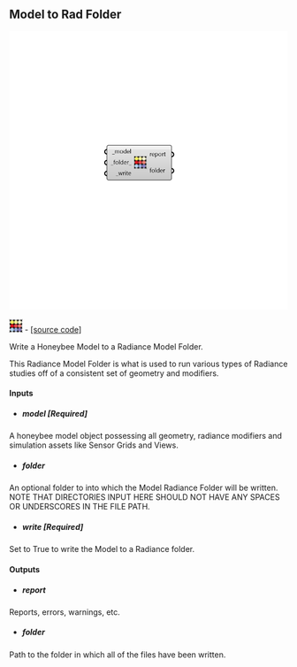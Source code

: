 ## Model to Rad Folder

![](../../images/components/Model_to_Rad_Folder.png)

![](../../images/icons/Model_to_Rad_Folder.png) - [[source code]](https://github.com/ladybug-tools/honeybee-grasshopper-radiance/blob/master/honeybee_grasshopper_radiance/src//HB%20Model%20to%20Rad%20Folder.py)


Write a Honeybee Model to a Radiance Model Folder. 

This Radiance Model Folder is what is used to run various types of Radiance studies off of a consistent set of geometry and modifiers. 



#### Inputs
* ##### model [Required]
A honeybee model object possessing all geometry, radiance modifiers and simulation assets like Sensor Grids and Views. 
* ##### folder 
An optional folder to into which the Model Radiance Folder will be written. NOTE THAT DIRECTORIES INPUT HERE SHOULD NOT HAVE ANY SPACES OR UNDERSCORES IN THE FILE PATH. 
* ##### write [Required]
Set to True to write the Model to a Radiance folder. 

#### Outputs
* ##### report
Reports, errors, warnings, etc. 
* ##### folder
Path to the folder in which all of the files have been written. 